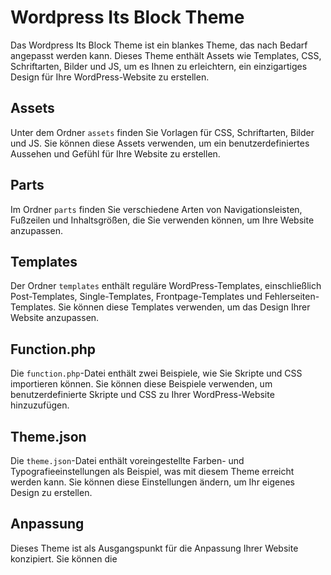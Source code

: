 # Wordpress Its Block Theme

Das Wordpress Its Block Theme ist ein blankes Theme, das nach Bedarf angepasst werden kann. Dieses Theme enthält Assets wie Templates, CSS, Schriftarten, Bilder und JS, um es Ihnen zu erleichtern, ein einzigartiges Design für Ihre WordPress-Website zu erstellen. 

## Assets
Unter dem Ordner `assets` finden Sie Vorlagen für CSS, Schriftarten, Bilder und JS. Sie können diese Assets verwenden, um ein benutzerdefiniertes Aussehen und Gefühl für Ihre Website zu erstellen.

## Parts
Im Ordner `parts` finden Sie verschiedene Arten von Navigationsleisten, Fußzeilen und Inhaltsgrößen, die Sie verwenden können, um Ihre Website anzupassen. 

## Templates
Der Ordner `templates` enthält reguläre WordPress-Templates, einschließlich Post-Templates, Single-Templates, Frontpage-Templates und Fehlerseiten-Templates. Sie können diese Templates verwenden, um das Design Ihrer Website anzupassen.

## Function.php
Die `function.php`-Datei enthält zwei Beispiele, wie Sie Skripte und CSS importieren können. Sie können diese Beispiele verwenden, um benutzerdefinierte Skripte und CSS zu Ihrer WordPress-Website hinzuzufügen.

## Theme.json
Die `theme.json`-Datei enthält voreingestellte Farben- und Typografieeinstellungen als Beispiel, was mit diesem Theme erreicht werden kann. Sie können diese Einstellungen ändern, um Ihr eigenes Design zu erstellen.

## Anpassung
Dieses Theme ist als Ausgangspunkt für die Anpassung Ihrer Website konzipiert. Sie können die
